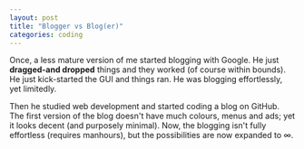```yaml
---
layout: post
title: "Blogger vs Blog(er)"
categories: coding
---
```

Once, a less mature version of me started blogging with Google. He just <b>dragged-and dropped</b> things and they worked (of course within bounds). He just kick-started the GUI and things ran. He was blogging effortlessly, yet limitedly.

Then he studied web development and started coding a blog on GitHub. The first version of the blog doesn't have much colours, menus and ads; yet it looks decent (and purposely minimal). Now, the blogging isn't fully effortless (requires manhours), but the possibilities are now expanded to ∞.